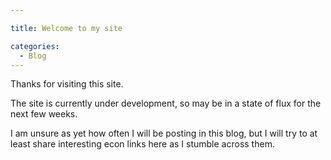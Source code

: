 ```yaml
---

title: Welcome to my site

categories:
  - Blog
---
```

<p>Thanks for visiting this site.</p>
<p>The site is currently under development, so may be in a state of flux for the next few weeks.</p>
<p>I am unsure as yet how often I will be posting in this blog, but I will try to at least share interesting econ links here as I stumble across them.</p>